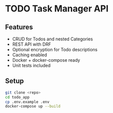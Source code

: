 # TODO Task Manager API

## Features
- CRUD for Todos and nested Categories
- REST API with DRF
- Optional encryption for Todo descriptions
- Caching enabled
- Docker + docker-compose ready
- Unit tests included

## Setup
```bash
git clone <repo>
cd todo_app
cp .env.example .env
docker-compose up --build
